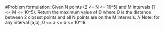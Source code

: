 #Problem formulation: 
Given N points (2 <= N <= 10^5) and M intervals (1 <= M <= 10^5). Return the maximum value of D where D is the distance between 2 closest points and all N points are on the M intervals.
    // Note: for any interval (a,b), 0 <= a <= b <= 10^18.
